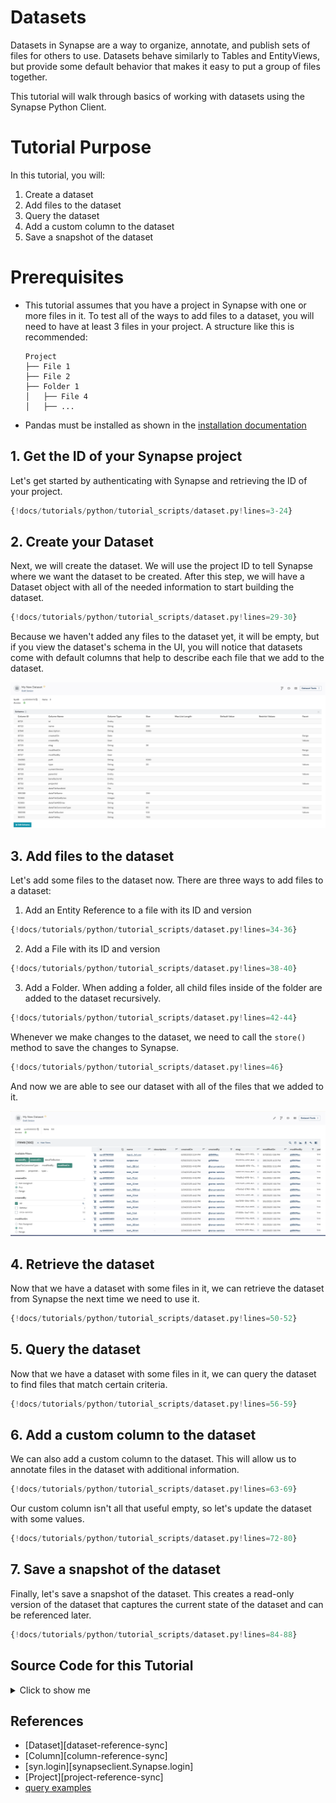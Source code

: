 # Datasets
Datasets in Synapse are a way to organize, annotate, and publish sets of files for others to use. Datasets behave similarly to Tables and EntityViews, but provide some default behavior that makes it easy to put a group of files together.

This tutorial will walk through basics of working with datasets using the Synapse Python Client.

# Tutorial Purpose
In this tutorial, you will:

1. Create a dataset
2. Add files to the dataset
3. Query the dataset
4. Add a custom column to the dataset
6. Save a snapshot of the dataset

# Prerequisites
* This tutorial assumes that you have a project in Synapse with one or more files in it. To test all of the ways to add files to a dataset, you will need to have at least 3 files in your project. A structure like this is recommended:
    ```
    Project
    ├── File 1
    ├── File 2
    ├── Folder 1
    │   ├── File 4
    │   ├── ...
    ```
* Pandas must be installed as shown in the [installation documentation](../installation.md)

## 1. Get the ID of your Synapse project

Let's get started by authenticating with Synapse and retrieving the ID of your project.

```python
{!docs/tutorials/python/tutorial_scripts/dataset.py!lines=3-24}
```

## 2. Create your Dataset

Next, we will create the dataset. We will use the project ID to tell Synapse where we want the dataset to be created. After this step, we will have a Dataset object with all of the needed information to start building the dataset.

```python
{!docs/tutorials/python/tutorial_scripts/dataset.py!lines=29-30}
```

Because we haven't added any files to the dataset yet, it will be empty, but if you view the dataset's schema in the UI, you will notice that datasets come with default columns that help to describe each file that we add to the dataset.

![Dataset Default Schema](./tutorial_screenshots/dataset_default_schema.png)

## 3. Add files to the dataset

Let's add some files to the dataset now. There are three ways to add files to a dataset:

1. Add an Entity Reference to a file with its ID and version
```python
{!docs/tutorials/python/tutorial_scripts/dataset.py!lines=34-36}
```
2. Add a File with its ID and version
```python
{!docs/tutorials/python/tutorial_scripts/dataset.py!lines=38-40}
```
3. Add a Folder. When adding a folder, all child files inside of the folder are added to the dataset recursively.
```python
{!docs/tutorials/python/tutorial_scripts/dataset.py!lines=42-44}
```

Whenever we make changes to the dataset, we need to call the `store()` method to save the changes to Synapse.
```python
{!docs/tutorials/python/tutorial_scripts/dataset.py!lines=46}
```

And now we are able to see our dataset with all of the files that we added to it.

![Dataset with Files](./tutorial_screenshots/dataset_with_files.png)

## 4. Retrieve the dataset

Now that we have a dataset with some files in it, we can retrieve the dataset from Synapse the next time we need to use it.

```python
{!docs/tutorials/python/tutorial_scripts/dataset.py!lines=50-52}
```

## 5. Query the dataset

Now that we have a dataset with some files in it, we can query the dataset to find files that match certain criteria.

```python
{!docs/tutorials/python/tutorial_scripts/dataset.py!lines=56-59}
```

## 6. Add a custom column to the dataset

We can also add a custom column to the dataset. This will allow us to annotate files in the dataset with additional information.

```python
{!docs/tutorials/python/tutorial_scripts/dataset.py!lines=63-69}
```

Our custom column isn't all that useful empty, so let's update the dataset with some values.

```python
{!docs/tutorials/python/tutorial_scripts/dataset.py!lines=72-80}
```

## 7. Save a snapshot of the dataset

Finally, let's save a snapshot of the dataset. This creates a read-only version of the dataset that captures the current state of the dataset and can be referenced later.

```python
{!docs/tutorials/python/tutorial_scripts/dataset.py!lines=84-88}
```

## Source Code for this Tutorial

<details class="quote">
  <summary>Click to show me</summary>

```python
{!docs/tutorials/python/tutorial_scripts/dataset.py!}
```
</details>

## References
- [Dataset][dataset-reference-sync]
- [Column][column-reference-sync]
- [syn.login][synapseclient.Synapse.login]
- [Project][project-reference-sync]
- [query examples](https://rest-docs.synapse.org/rest/org/sagebionetworks/repo/web/controller/TableExamples.html)
